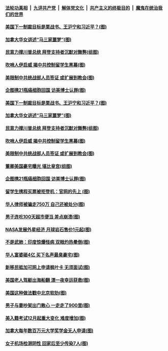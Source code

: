 ####  [法轮功真相](../../../../basic/blob/master/README.md?t=12091731) &nbsp;|&nbsp; [九评共产党](../../../../9ping.md/blob/master/README.md?t=12091731) &nbsp;|&nbsp; [解体党文化](../../../../jtdwh.md/blob/master/README.md?t=12091731)  &nbsp;|&nbsp; [共产主义的终极目的](../../../../gczydzjmd.md/blob/master/README.md?t=12091731) &nbsp;|&nbsp; [魔鬼在统治我们的世界](../../../../mgztzwmdsj.md/blob/master/README.md?t=12091731) 

#### [美国下一制裁目标是栗战书、王沪宁和习近平？(图)](../pages/p3/955183.md?t=12091731) 

#### [加拿大华女讲述“马三家噩梦”(图)](../pages/p3/955140.md?t=12091731) 

#### [民意力撑川普总统 拜登支持者沉默对舞弊(组图)](../pages/p3/955190.md?t=12091731) 

#### [吹哨人伊启威 揭中共控制留学生黑幕(图)](../pages/p3/955181.md?t=12091731) 

#### [美限制中共统战部人员签证 或扩展到教会(图)](../pages/p3/955169.md?t=12091731) 

#### [企图携21瓶癌细胞回国 访美博士认罪(图)](../pages/p3/955125.md?t=12091731) 

#### [美国下一制裁目标是栗战书、王沪宁和习近平？(图)](../pages/p3/955183.md?t=12091731) 

#### [加拿大华女讲述“马三家噩梦”(图)](../pages/p3/955140.md?t=12091731) 

#### [民意力撑川普总统 拜登支持者沉默对舞弊(组图)](../pages/p3/955190.md?t=12091731) 

#### [吹哨人伊启威 揭中共控制留学生黑幕(图)](../pages/p3/955181.md?t=12091731) 

#### [美限制中共统战部人员签证 或扩展到教会(图)](../pages/p3/955169.md?t=12091731) 

#### [董卿美国豪宅曝光 堪比皇宫(组图)](../pages/p3/955153.md?t=12091731) 

#### [企图携21瓶癌细胞回国 访美博士认罪(图)](../pages/p3/955125.md?t=12091731) 

#### [留学生携程买票被拒登机：官网的先上 (图)](../pages/p3/955114.md?t=12091731) 

#### [华人律师被骗走750万 自己还被处分(图)](../pages/p3/955062.md?t=12091731) 

#### [男子连吃100天超市便当 差点崩溃(图)](../pages/p3/955033.md?t=12091731) 

#### [NASA发展外星经济 月球岩石售价1元起(图)](../pages/p3/955031.md?t=12091731) 

#### [不是武肺：印度惊爆怪病 双眼灼热晕倒(图)](../pages/p3/955009.md?t=12091731) 

#### [华人富婆砸4亿 买下名声最臭豪宅(图)](../pages/p3/954790.md?t=12091731) 

#### [新移民抵加可网上申请枫叶卡 无须面试(图)](../pages/p3/954965.md?t=12091731) 

#### [美国老人驾艇出海船翻 漂一夜幸运获救(图)](../pages/p3/954962.md?t=12091731) 

#### [美国这种做法戳中北京软肋(图)](../pages/p3/954925.md?t=12091731) 

#### [男子与妻吵架出门散心 一走走了900里(图)](../pages/p3/954778.md?t=12091731) 

#### [美入籍考试12月起重大变化 难度增加(图)](../pages/p3/954872.md?t=12091731) 

#### [加拿大每年数百万元大学奖学金无人申请(图)](../pages/p3/954867.md?t=12091731) 

#### [女子机场检测阴性 回家后至少传染7人(图)](../pages/p3/954861.md?t=12091731) 

